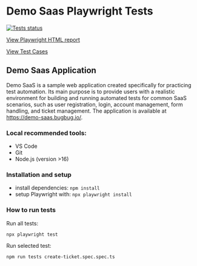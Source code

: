 # Demo Saas Playwright Tests
[![Tests status](https://github.com/BeataMekal/demo-saas/actions/workflows/test-runner.yaml/badge.svg)](https://github.com/BeataMekal/demo-saas/actions/workflows/test-runner.yaml)

[View Playwright HTML report](https://beatamekal.github.io/Playwright-ts-Tests-Demo-Saas/)

[View Test Cases](TEST_CASES.md)

## Demo Saas Application

Demo SaaS is a sample web application created specifically for practicing test automation. Its main purpose is to provide users with a realistic environment for building and running automated tests for common SaaS scenarios, such as user registration, login, account management, form handling, and ticket management. The application is available at https://demo-saas.bugbug.io/. 

### Local recommended tools:

- VS Code
- Git
- Node.js (version >16)

### Installation and setup

- install dependencies: `npm install`
- setup Playwright with: `npx playwright install`

### How to run tests

Run all tests:

```
npx playwright test
```
Run selected test:
```
npm run tests create-ticket.spec.spec.ts
```


